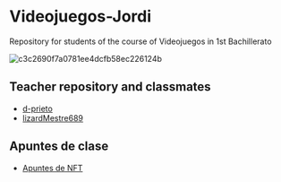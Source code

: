 # Videojuegos-Jordi
Repository for students of the course of Videojuegos in 1st Bachillerato


![c3c2690f7a0781ee4dcfb58ec226124b](https://github.com/Spaikyjordi/J25-programming-jordi/assets/144990855/ef154963-bdd8-4f37-b5d3-bad43ce01b1f)
## Teacher repository and classmates
- [d-prieto](https://github.com/d-prieto/J25-videogames)
- [lizardMestre689](https://github.com/LizardMestre689/VideoJuegosHL)

## Apuntes de clase
- [Apuntes de NFT](https://github.com/Spaikyjordi/Videojuegos-Jordi/blob/main/apuntes.md)
